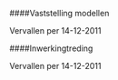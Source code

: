 <meta http-equiv='Content-Type' content='text/html; charset=utf-8' />


####Vaststelling modellen

Vervallen per 14-12-2011 

####Inwerkingtreding

Vervallen per 14-12-2011 

